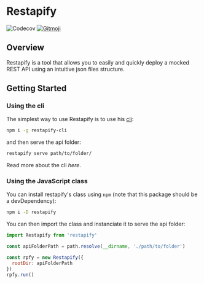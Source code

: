 # Restapify

![Codecov](https://img.shields.io/codecov/c/github/johannchopin/restapify)
<a href="https://gitmoji.dev">
  <img src="https://img.shields.io/badge/gitmoji-%20😜%20😍-FFDD67.svg?style=flat-square" alt="Gitmoji">
</a>

## Overview
Restapify is a tool that allows you to easily and quickly deploy a mocked REST API using an intuitive json files structure.

## Getting Started
### Using the cli
The simplest way to use Restapify is to use his [cli](https://github.com/johannchopin/restapify-cli):

```bash
npm i -g restapify-cli
```

and then serve the api folder:

```bash
restapify serve path/to/folder/
```

Read more about the cli *here*. <!-- TODO: add link -->

### Using the JavaScript class

You can install restapify's class using `npm` (note that this package should be a devDependency):

```bash
npm i -D restapify
```

You can then import the class and instanciate it to serve the api folder:

```javascript
import Restapify from 'restapify'

const apiFolderPath = path.resolve(__dirname, './path/to/folder')

const rpfy = new Restapify({
  rootDir: apiFolderPath
})
rpfy.run()
```
